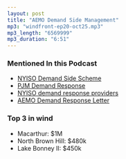 ```yaml
---
layout: post
title: "AEMO Demand Side Management"
mp3: "windfront-ep20-oct25.mp3"
mp3_length: "6569999"
mp3_duration: "6:51"
---
```



### Mentioned In this Podcast

- [NYISO Demand Side Scheme](http://www.nyiso.com/public/markets_operations/market_data/demand_response/index.jsp)
- [PJM Demand Response](http://www.pjm.com/markets-and-operations/demand-response.aspx)
- [NYISO demand response providers](http://www.nyiso.com/public/webdocs/markets_operations/market_data/demand_response/Demand_Response/General_Information/dr_providers.pdf)
- [AEMO Demand Response Letter](http://www.aemo.com.au/About-the-Industry/Working-Groups/~/media/Files/Other/WorkingGroups/6%20May%202015%20DRM%20%20ASL%20Communication.ashx)

### Top 3 in wind

- Macarthur: $1M
- North Brown Hill: $480k
- Lake Bonney II: $450k
